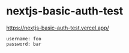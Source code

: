 # nextjs-basic-auth-test

https://nextjs-basic-auth-test.vercel.app/

```
username: foo
password: bar
```

